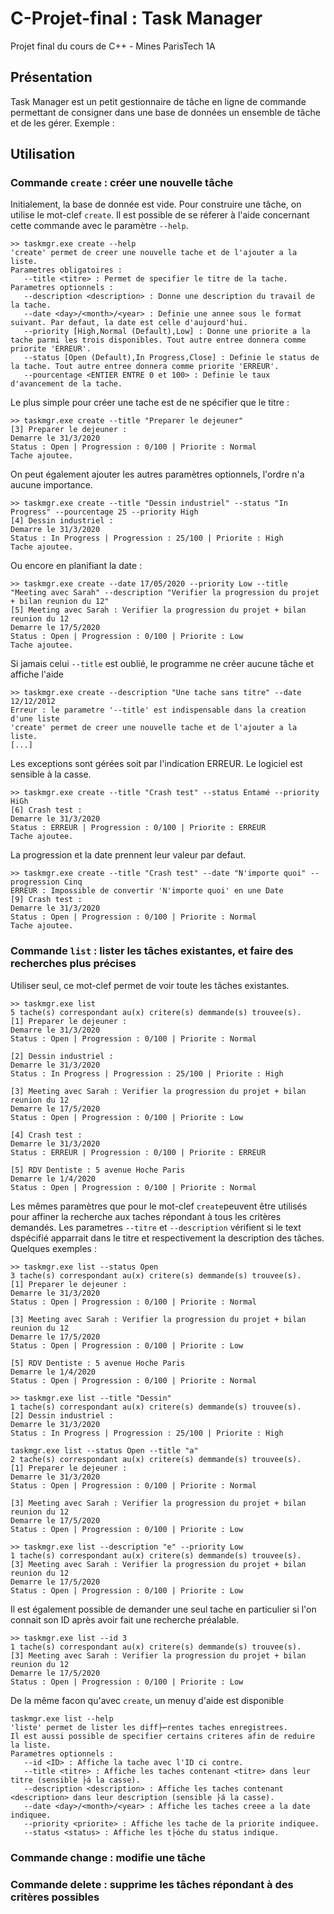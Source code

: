 # C-Projet-final : Task Manager
Projet final du cours de C++ - Mines ParisTech 1A

## Présentation
Task Manager est un petit gestionnaire de tâche en ligne de commande permettant de consigner dans une base de données un ensemble de tâche et de les gérer.
Exemple :

## Utilisation
### Commande `create` : créer une nouvelle tâche
Initialement, la base de donnée est vide. Pour construire une tâche, on utilise le mot-clef `create`.
Il est possible de se réferer à l'aide concernant cette commande avec le paramètre `--help`.
```
>> taskmgr.exe create --help
'create' permet de creer une nouvelle tache et de l'ajouter a la liste.
Parametres obligatoires :
   --title <titre> : Permet de specifier le titre de la tache.
Parametres optionnels :
   --description <description> : Donne une description du travail de la tache.
   --date <day>/<month>/<year> : Definie une annee sous le format suivant. Par defaut, la date est celle d'aujourd'hui.
   --priority [High,Normal (Default),Low] : Donne une priorite a la tache parmi les trois disponibles. Tout autre entree donnera comme priorite 'ERREUR'.
   --status [Open (Default),In Progress,Close] : Definie le status de la tache. Tout autre entree donnera comme priorite 'ERREUR'.
   --pourcentage <ENTIER ENTRE 0 et 100> : Definie le taux d'avancement de la tache.
```

Le plus simple pour créer une tache est de ne spécifier que le titre :
```
>> taskmgr.exe create --title "Preparer le dejeuner"
[3] Preparer le dejeuner :
Demarre le 31/3/2020
Status : Open | Progression : 0/100 | Priorite : Normal
Tache ajoutee.
```
On peut également ajouter les autres paramètres optionnels, l'ordre n'a aucune importance.
```
>> taskmgr.exe create --title "Dessin industriel" --status "In Progress" --pourcentage 25 --priority High
[4] Dessin industriel :
Demarre le 31/3/2020
Status : In Progress | Progression : 25/100 | Priorite : High
Tache ajoutee.
```
Ou encore en planifiant la date :
```
>> taskmgr.exe create --date 17/05/2020 --priority Low --title "Meeting avec Sarah" --description "Verifier la progression du projet + bilan reunion du 12"
[5] Meeting avec Sarah : Verifier la progression du projet + bilan reunion du 12
Demarre le 17/5/2020
Status : Open | Progression : 0/100 | Priorite : Low
Tache ajoutee.
```

Si jamais celui `--title` est oublié, le programme ne créer aucune tâche et affiche l'aide
```
>> taskmgr.exe create --description "Une tache sans titre" --date 12/12/2012
Erreur : le parametre '--title' est indispensable dans la creation d'une liste
'create' permet de creer une nouvelle tache et de l'ajouter a la liste.
[...]
```

Les exceptions sont gérées soit par l'indication ERREUR. Le logiciel est sensible à la casse.
```
>> taskmgr.exe create --title "Crash test" --status Entamé --priority HiGh
[6] Crash test :
Demarre le 31/3/2020
Status : ERREUR | Progression : 0/100 | Priorite : ERREUR
Tache ajoutee.
```

La progression et la date prennent leur valeur par defaut.
```
>> taskmgr.exe create --title "Crash test" --date "N'importe quoi" --progression Cinq
ERREUR : Impossible de convertir 'N'importe quoi' en une Date
[9] Crash test :
Demarre le 31/3/2020
Status : Open | Progression : 0/100 | Priorite : Normal
Tache ajoutee.
```

### Commande `list` : lister les tâches existantes, et faire des recherches plus précises
Utiliser seul, ce mot-clef permet de voir toute les tâches existantes.
```
>> taskmgr.exe list
5 tache(s) correspondant au(x) critere(s) demmande(s) trouvee(s).
[1] Preparer le dejeuner :
Demarre le 31/3/2020
Status : Open | Progression : 0/100 | Priorite : Normal

[2] Dessin industriel :
Demarre le 31/3/2020
Status : In Progress | Progression : 25/100 | Priorite : High

[3] Meeting avec Sarah : Verifier la progression du projet + bilan reunion du 12
Demarre le 17/5/2020
Status : Open | Progression : 0/100 | Priorite : Low

[4] Crash test :
Demarre le 31/3/2020
Status : ERREUR | Progression : 0/100 | Priorite : ERREUR

[5] RDV Dentiste : 5 avenue Hoche Paris
Demarre le 1/4/2020
Status : Open | Progression : 0/100 | Priorite : Normal
```

Les mêmes paramètres que pour le mot-clef `create`peuvent être utilisés pour affiner la recherche aux taches répondant à tous les critères demandés. Les parametres `--titre` et `--description` vérifient si le text dspécifié apparrait dans le titre et respectivement la description des tâches.
Quelques exemples :
```
>> taskmgr.exe list --status Open
3 tache(s) correspondant au(x) critere(s) demmande(s) trouvee(s).
[1] Preparer le dejeuner :
Demarre le 31/3/2020
Status : Open | Progression : 0/100 | Priorite : Normal

[3] Meeting avec Sarah : Verifier la progression du projet + bilan reunion du 12
Demarre le 17/5/2020
Status : Open | Progression : 0/100 | Priorite : Low

[5] RDV Dentiste : 5 avenue Hoche Paris
Demarre le 1/4/2020
Status : Open | Progression : 0/100 | Priorite : Normal
```

```
>> taskmgr.exe list --title "Dessin"
1 tache(s) correspondant au(x) critere(s) demmande(s) trouvee(s).
[2] Dessin industriel :
Demarre le 31/3/2020
Status : In Progress | Progression : 25/100 | Priorite : High
```

```
taskmgr.exe list --status Open --title "a"
2 tache(s) correspondant au(x) critere(s) demmande(s) trouvee(s).
[1] Preparer le dejeuner :
Demarre le 31/3/2020
Status : Open | Progression : 0/100 | Priorite : Normal

[3] Meeting avec Sarah : Verifier la progression du projet + bilan reunion du 12
Demarre le 17/5/2020
Status : Open | Progression : 0/100 | Priorite : Low
```

```
>> taskmgr.exe list --description "e" --priority Low
1 tache(s) correspondant au(x) critere(s) demmande(s) trouvee(s).
[3] Meeting avec Sarah : Verifier la progression du projet + bilan reunion du 12
Demarre le 17/5/2020
Status : Open | Progression : 0/100 | Priorite : Low
```

Il est également possible de demander une seul tache en particulier si l'on connait son ID après avoir fait une recherche préalable.
```
>> taskmgr.exe list --id 3
1 tache(s) correspondant au(x) critere(s) demmande(s) trouvee(s).
[3] Meeting avec Sarah : Verifier la progression du projet + bilan reunion du 12
Demarre le 17/5/2020
Status : Open | Progression : 0/100 | Priorite : Low
```

De la même facon qu'avec `create`, un menuy d'aide est disponible
```
taskmgr.exe list --help
'liste' permet de lister les diff├⌐rentes taches enregistrees.
Il est aussi possible de specifier certains criteres afin de reduire la liste.
Parametres optionnels :
   --id <ID> : Affiche la tache avec l'ID ci contre.
   --title <titre> : Affiche les taches contenant <titre> dans leur titre (sensible ├á la casse).
   --description <description> : Affiche les taches contenant <description> dans leur description (sensible ├á la casse).
   --date <day>/<month>/<year> : Affiche les taches creee a la date indiquee.
   --priority <priorite> : Affiche les tache de la priorite indiquee.
   --status <status> : Affiche les t├óche du status indique.
```

### Commande change : modifie une tâche


### Commande delete : supprime les tâches répondant à des critères possibles
